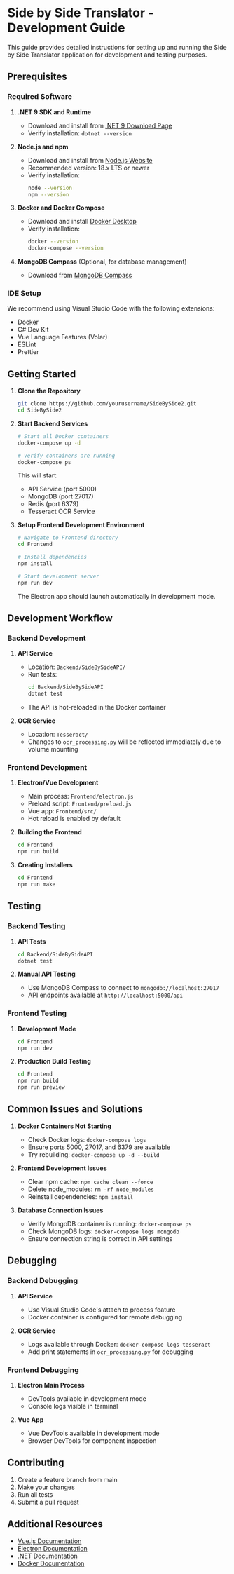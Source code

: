 # Side by Side Translator - Development Guide

This guide provides detailed instructions for setting up and running the Side by Side Translator application for development and testing purposes.

## Prerequisites

### Required Software

1. **.NET 9 SDK and Runtime**
   - Download and install from [.NET 9 Download Page](https://dotnet.microsoft.com/download/dotnet/9.0)
   - Verify installation: `dotnet --version`

2. **Node.js and npm**
   - Download and install from [Node.js Website](https://nodejs.org/)
   - Recommended version: 18.x LTS or newer
   - Verify installation:
     ```bash
     node --version
     npm --version
     ```

3. **Docker and Docker Compose**
   - Download and install [Docker Desktop](https://www.docker.com/products/docker-desktop)
   - Verify installation:
     ```bash
     docker --version
     docker-compose --version
     ```

4. **MongoDB Compass** (Optional, for database management)
   - Download from [MongoDB Compass](https://www.mongodb.com/products/compass)

### IDE Setup

We recommend using Visual Studio Code with the following extensions:
- Docker
- C# Dev Kit
- Vue Language Features (Volar)
- ESLint
- Prettier

## Getting Started

1. **Clone the Repository**
   ```bash
   git clone https://github.com/yourusername/SideBySide2.git
   cd SideBySide2
   ```

2. **Start Backend Services**
   ```bash
   # Start all Docker containers
   docker-compose up -d

   # Verify containers are running
   docker-compose ps
   ```

   This will start:
   - API Service (port 5000)
   - MongoDB (port 27017)
   - Redis (port 6379)
   - Tesseract OCR Service

3. **Setup Frontend Development Environment**
   ```bash
   # Navigate to Frontend directory
   cd Frontend

   # Install dependencies
   npm install

   # Start development server
   npm run dev
   ```

   The Electron app should launch automatically in development mode.

## Development Workflow

### Backend Development

1. **API Service**
   - Location: `Backend/SideBySideAPI/`
   - Run tests:
     ```bash
     cd Backend/SideBySideAPI
     dotnet test
     ```
   - The API is hot-reloaded in the Docker container

2. **OCR Service**
   - Location: `Tesseract/`
   - Changes to `ocr_processing.py` will be reflected immediately due to volume mounting

### Frontend Development

1. **Electron/Vue Development**
   - Main process: `Frontend/electron.js`
   - Preload script: `Frontend/preload.js`
   - Vue app: `Frontend/src/`
   - Hot reload is enabled by default

2. **Building the Frontend**
   ```bash
   cd Frontend
   npm run build
   ```

3. **Creating Installers**
   ```bash
   cd Frontend
   npm run make
   ```

## Testing

### Backend Testing

1. **API Tests**
   ```bash
   cd Backend/SideBySideAPI
   dotnet test
   ```

2. **Manual API Testing**
   - Use MongoDB Compass to connect to `mongodb://localhost:27017`
   - API endpoints available at `http://localhost:5000/api`

### Frontend Testing

1. **Development Mode**
   ```bash
   cd Frontend
   npm run dev
   ```

2. **Production Build Testing**
   ```bash
   cd Frontend
   npm run build
   npm run preview
   ```

## Common Issues and Solutions

1. **Docker Containers Not Starting**
   - Check Docker logs: `docker-compose logs`
   - Ensure ports 5000, 27017, and 6379 are available
   - Try rebuilding: `docker-compose up -d --build`

2. **Frontend Development Issues**
   - Clear npm cache: `npm cache clean --force`
   - Delete node_modules: `rm -rf node_modules`
   - Reinstall dependencies: `npm install`

3. **Database Connection Issues**
   - Verify MongoDB container is running: `docker-compose ps`
   - Check MongoDB logs: `docker-compose logs mongodb`
   - Ensure connection string is correct in API settings

## Debugging

### Backend Debugging

1. **API Service**
   - Use Visual Studio Code's attach to process feature
   - Docker container is configured for remote debugging

2. **OCR Service**
   - Logs available through Docker: `docker-compose logs tesseract`
   - Add print statements in `ocr_processing.py` for debugging

### Frontend Debugging

1. **Electron Main Process**
   - DevTools available in development mode
   - Console logs visible in terminal

2. **Vue App**
   - Vue DevTools available in development mode
   - Browser DevTools for component inspection

## Contributing

1. Create a feature branch from main
2. Make your changes
3. Run all tests
4. Submit a pull request

## Additional Resources

- [Vue.js Documentation](https://vuejs.org/)
- [Electron Documentation](https://www.electronjs.org/docs)
- [.NET Documentation](https://docs.microsoft.com/en-us/dotnet/)
- [Docker Documentation](https://docs.docker.com/) 